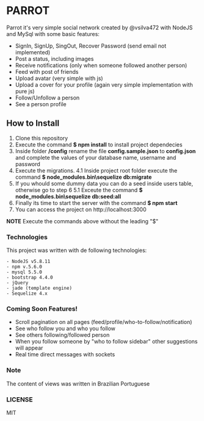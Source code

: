 # PARROT
Parrot it's very simple social network created by @vsilva472 with NodeJS and MySql with some basic features:

  - SignIn, SignUp, SingOut, Recover Password (send email not implemented) 
  - Post a status, including images
  - Receive notifications (only when someone followed another person)
  - Feed with post of friends
  - Upload avatar (very simple with js)
  - Upload a cover for your profile (again very simple implementation with pure js)
  - Follow/Unfollow a person
  - See a person profile
 
## How to Install
1. Clone this repository
2. Execute the command **$ npm install**  to install project dependecies
3. Inside folder **/config** rename the file **config.sample.json** to **config.json** and complete the values of your database name, username and password
4. Execute the migrations.
4.1 Inside project root folder execute the command **$ node_modules\.bin\sequelize db:migrate**
5. If you whould some dummy data you can do a seed inside users table, otherwise go to step 6
5.1 Exceute the command **$ node_modules\.bin\sequelize db:seed:all**
6. Finally its time to start the server with the command **$ npm start**
7. You can access the project on http://localhost:3000

**NOTE** Execute the commands above without the leading "$"

### Technologies
This project was written with de following technologies:

    - NodeJS v5.8.11
    - npm v.5.6.0
    - mysql 5.5.0
    - bootstrap 4.4.0
    - jQuery
    - jade (template engine)
    - Sequelize 4.x
    
### Coming Soon Features!

   - Scroll pagination on all pages (feed/profile/who-to-follow/notification)  
   - See who follow you and who you follow
   - See others following/followed person
   - When you follow someone by "who to follow sidebar" other suggestions will appear
   - Real time direct messages with sockets

### Note
The content of views was written in Brazilian Portuguese

### LICENSE
MIT
